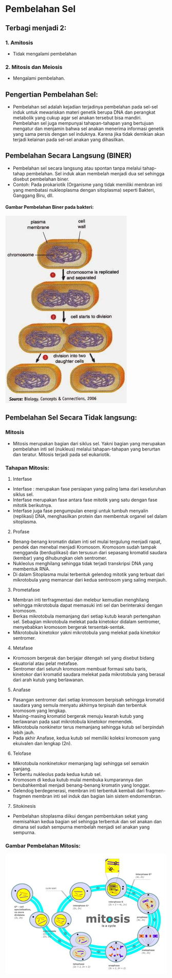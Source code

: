 # Pembelahan Sel
## Terbagi menjadi 2:
### 1. **Amitosis**
- Tidak mengalami pembelahan

### 2. **Mitosis dan Meiosis**
- Mengalami pembelahan.


## Pengertian Pembelahan Sel:
- Pembelahan sel adalah kejadian terjadinya pembelahan pada sel-sel induk untuk mewariskan materi genetik berupa DNA dan perangkat metabolik yang cukup agar sel anakan tersebut bisa mandiri. Pembelahan sel juga mempunyai tahapan-tahapan yang bertujuan mengatur dan menjamin bahwa sel anakan menerima informasi genetik yang sama persis dengan sel induknya. Karena jika tidak demikian akan terjadi kelainan pada sel-sel anakan yang dihasilkan.

## Pembelahan Secara Langsung (BINER)
- Pembelahan sel secara langsung atau spontan tanpa melalui tahap-tahap pembelahan. Sel induk akan membelah menjadi dua sel sehingga disebut pembelahan biner.
- Contoh: Pada prokariotik (Organisme yang tidak memiliki membran inti yang membatasi nukleoplasma dengan sitoplasma) seperti Bakteri, Ganggang Biru, dll.

#### Gambar Pembelahan Biner pada bakteri:
<img src="https://raw.githubusercontent.com/ammarfaizi2/pembelahan-sel-a0x1/master/images/1.png"/>

## Pembelahan Sel Secara Tidak langsung:

### Mitosis
- Mitosis merupakan bagian dari siklus sel. Yakni bagian yang merupakan pembelahan inti sel (nukleus) melalui tahapan-tahapan yang berurtan dan teratur. Mitosis terjadi pada sel eukariotik.

### Tahapan Mitosis:
1. Interfase
- Interfase : merupakan fase persiapan yang paling lama dari keseluruhan siklus sel.
- Interfase merupakan fase antara fase mitotik yang satu dengan fase mitotik berikutnya.
- Interfase juga fase pengumpulan energi untuk tumbuh menyalin (replikasi) DNA, menghasilkan protein dan membentuk organel sel dalam sitoplasma.
2. Profase
- Benang-benang kromatin dalam inti sel mulai tergulung menjadi rapat, pendek dan menebal menjadi Kromosom. Kromosom sudah tampak mengganda (berduplikasi) dan tersusun dari sepasang kromatid saudara (kembar) yang dihubungkan oleh sentromer.
- Nukleolus menghilang sehingga tidak terjadi transkripsi DNA yang membentuk RNA.
- Di dalam Sitoplasma mulai terbentuk gelendog mitotik yang terbuat dari mikrotobula yang memancar dari kedua sentrosom yang saling menjauh.
3. Prometafase
- Membran inti terfragmentasi dan melebur kemudian menghilang sehingga mikrotobula dapat memasuki inti sel dan berinteraksi dengan kromosom.
- Berkas mikrotobula memanjang dari setiap kutub kearah pertengahan sel. Sebagian mikrotobula melekat pada kinetokor didalam sentromer, menyebabkan kromosom bergerak tersentak-sentak.
- Mikrotobula kinetokor yakni mikrotobula yang melekat pada kinetokor sentromer.
4. Metafase
- Kromosom bergerak dan berjajar ditengah sel yang disebut bidang ekuatorial atau pelat metafase.
- Sentromer dari seluruh kromosom membuat formasi satu baris, kinetokor dari kromatid saudara melekat pada mikrotobula yang berasal dari arah kutub yang berlawanan.
5. Anafase
- Pasangan sentromer dari setiap kromosom berpisah sehingga kromatid saudara yang semula menyatu akhirnya terpisah dan terbentuk kromosom yang lengkap.
- Masing-masing kromatid bergerak menuju kearah kutub yang berlawanan pada saat mikrotobula kinetokor memendek.
- Mikrotobula nonkinetor terus memanjang sehingga kutub sel berpindah lebih jauh.
- Pada akhir Anafase, kedua kutub sel memiliki koleksi kromosom yang ekuivalen dan lengkap (2n).
6. Telofase
- Mikrotobula nonkinetokor memanjang lagi sehingga sel semakin panjang.
- Terbentu nukleolus pada kedua kutub sel.
- Kromosom di kedua kutub mulai membuka kumparannya dan berubahkembali menjadi benang-benang kromatin yang longgar.
- Gelendog berdegenerasi, membran inti terbentuk kembali dari fragmen-fragmen membran inti sel induk dan bagian lain sistem endomembran.
7. Sitokinesis
- Pembelahan sitoplasma diikui dengan pembentukan sekat yang memisahkan kedua bagian sel sehingga terbentuk dan sel anakan dan dimana sel sudah sempurna membelah menjadi sel anakan yang sempurna.


### Gambar Pembelahan Mitosis:
<img src="https://raw.githubusercontent.com/ammarfaizi2/pembelahan-sel-a0x1/master/images/2.jpg"/>